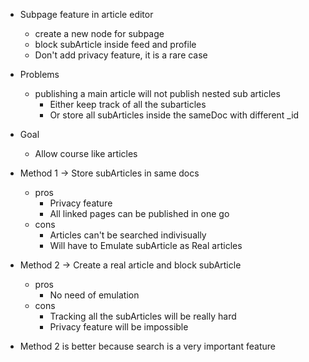 * Subpage feature in article editor
    * create a new node for subpage
    * block subArticle inside feed and profile
    * Don't add privacy feature, it is a rare case


* Problems
    * publishing a main article will not publish nested sub articles
        * Either keep track of all the subarticles
        * Or store all subArticles inside the sameDoc with different _id


* Goal
    * Allow course like articles


* Method 1 -> Store subArticles in same docs
    * pros
        * Privacy feature
        * All linked pages can be published in one go
    * cons
        * Articles can't be searched indivisually
        * Will have to Emulate subArticle as Real articles
* Method 2 -> Create a real article and block subArticle 
    * pros
        * No need of emulation
    * cons
        * Tracking all the subArticles will be really hard
        * Privacy feature will be impossible


* Method 2 is better because search is a very important feature

    

